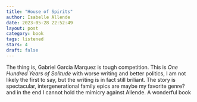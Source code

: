 ```yaml
---
title: "House of Spirits"
author: Isabelle Allende
date: 2023-05-28 22:52:49
layout: post
category: book
tags: listened
stars: 4
draft: false
---
```


The thing is, Gabriel Garcia Marquez is tough competition. This is _One Hundred Years of Solitude_ with worse writing and better politics, I am not likely the first to say, but the writing is in fact still briliant. The story is spectacular, intergenerational family epics are maybe my favorite genre? and in the end I cannot hold the mimicry against Allende. A wonderful book
